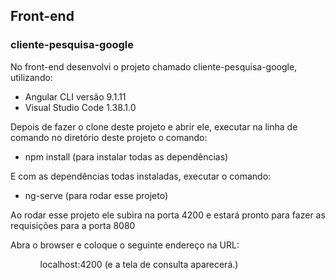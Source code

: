<h2>Front-end</h2>
<h3>cliente-pesquisa-google</h3>

<p>No front-end desenvolvi o projeto chamado cliente-pesquisa-google, utilizando:</p>

<ul>
  <li>
    Angular CLI versão 9.1.11
  </li>
  <li>
    Visual Studio Code 1.38.1.0
  </li>
</ul>

<p>Depois de fazer o clone deste projeto e abrir ele, executar na linha de comando no diretório deste projeto o comando:</p> 

<ul>
  <li>
    npm install (para instalar todas as dependências)
  </li>
</ul>

<p>E com as dependências todas instaladas, executar o comando:</p>

<ul>
  <li>
    ng-serve (para rodar esse projeto)  
  </li>
</ul>
 
<p>Ao rodar esse projeto ele subira na porta 4200 e estará pronto para fazer as requisições para a porta 8080</p> 
 
<p>Abra o browser e coloque o seguinte endereço na URL:</p>  

<ul>
  <ol>
    localhost:4200 (e a tela de consulta aparecerá.)    
  <ol>
</ul>
